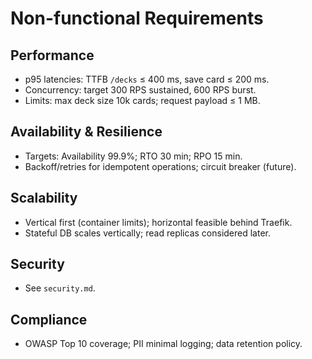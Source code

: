 # Non-functional Requirements

## Performance
- p95 latencies: TTFB `/decks` ≤ 400 ms, save card ≤ 200 ms.
- Concurrency: target 300 RPS sustained, 600 RPS burst.
- Limits: max deck size 10k cards; request payload ≤ 1 MB.

## Availability & Resilience
- Targets: Availability 99.9%; RTO 30 min; RPO 15 min.
- Backoff/retries for idempotent operations; circuit breaker (future).

## Scalability
- Vertical first (container limits); horizontal feasible behind Traefik.
- Stateful DB scales vertically; read replicas considered later.

## Security
- See `security.md`.

## Compliance
- OWASP Top 10 coverage; PII minimal logging; data retention policy.
